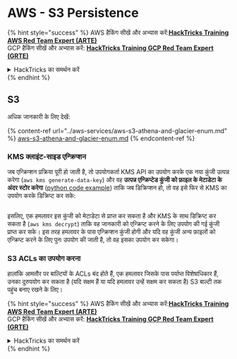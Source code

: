 # AWS - S3 Persistence

{% hint style="success" %}
AWS हैकिंग सीखें और अभ्यास करें:<img src="../../../.gitbook/assets/image (1).png" alt="" data-size="line">[**HackTricks Training AWS Red Team Expert (ARTE)**](https://training.hacktricks.xyz/courses/arte)<img src="../../../.gitbook/assets/image (1).png" alt="" data-size="line">\
GCP हैकिंग सीखें और अभ्यास करें: <img src="../../../.gitbook/assets/image (2).png" alt="" data-size="line">[**HackTricks Training GCP Red Team Expert (GRTE)**<img src="../../../.gitbook/assets/image (2).png" alt="" data-size="line">](https://training.hacktricks.xyz/courses/grte)

<details>

<summary>HackTricks का समर्थन करें</summary>

* [**सदस्यता योजनाएँ**](https://github.com/sponsors/carlospolop) देखें!
* **हमारे** 💬 [**Discord समूह**](https://discord.gg/hRep4RUj7f) या [**telegram समूह**](https://t.me/peass) में शामिल हों या **Twitter** 🐦 पर हमें **फॉलो करें** [**@hacktricks\_live**](https://twitter.com/hacktricks\_live)**.**
* **हैकिंग ट्रिक्स साझा करें और** [**HackTricks**](https://github.com/carlospolop/hacktricks) और [**HackTricks Cloud**](https://github.com/carlospolop/hacktricks-cloud) github repos में PRs सबमिट करें।

</details>
{% endhint %}

## S3

अधिक जानकारी के लिए देखें:

{% content-ref url="../aws-services/aws-s3-athena-and-glacier-enum.md" %}
[aws-s3-athena-and-glacier-enum.md](../aws-services/aws-s3-athena-and-glacier-enum.md)
{% endcontent-ref %}

### KMS क्लाइंट-साइड एन्क्रिप्शन

जब एन्क्रिप्शन प्रक्रिया पूरी हो जाती है, तो उपयोगकर्ता KMS API का उपयोग करके एक नया कुंजी उत्पन्न करेगा (`aws kms generate-data-key`) और वह **उत्पन्न एन्क्रिप्टेड कुंजी को फ़ाइल के मेटाडेटा के अंदर स्टोर करेगा** ([python code example](https://aioboto3.readthedocs.io/en/latest/cse.html#how-it-works-kms-managed-keys)) ताकि जब डिक्रिप्शन हो, तो वह इसे फिर से KMS का उपयोग करके डिक्रिप्ट कर सके:

<figure><img src="../../../.gitbook/assets/image (226).png" alt=""><figcaption></figcaption></figure>

इसलिए, एक हमलावर इस कुंजी को मेटाडेटा से प्राप्त कर सकता है और KMS के साथ डिक्रिप्ट कर सकता है (`aws kms decrypt`) ताकि वह जानकारी को एन्क्रिप्ट करने के लिए उपयोग की गई कुंजी प्राप्त कर सके। इस तरह हमलावर के पास एन्क्रिप्शन कुंजी होगी और यदि वह कुंजी अन्य फ़ाइलों को एन्क्रिप्ट करने के लिए पुनः उपयोग की जाती है, तो वह इसका उपयोग कर सकेगा।

### S3 ACLs का उपयोग करना

हालांकि आमतौर पर बाल्टियों के ACLs बंद होते हैं, एक हमलावर जिसके पास पर्याप्त विशेषाधिकार हैं, उनका दुरुपयोग कर सकता है (यदि सक्षम हैं या यदि हमलावर उन्हें सक्षम कर सकता है) S3 बाल्टी तक पहुंच बनाए रखने के लिए।

{% hint style="success" %}
AWS हैकिंग सीखें और अभ्यास करें:<img src="../../../.gitbook/assets/image (1).png" alt="" data-size="line">[**HackTricks Training AWS Red Team Expert (ARTE)**](https://training.hacktricks.xyz/courses/arte)<img src="../../../.gitbook/assets/image (1).png" alt="" data-size="line">\
GCP हैकिंग सीखें और अभ्यास करें: <img src="../../../.gitbook/assets/image (2).png" alt="" data-size="line">[**HackTricks Training GCP Red Team Expert (GRTE)**<img src="../../../.gitbook/assets/image (2).png" alt="" data-size="line">](https://training.hacktricks.xyz/courses/grte)

<details>

<summary>HackTricks का समर्थन करें</summary>

* [**सदस्यता योजनाएँ**](https://github.com/sponsors/carlospolop) देखें!
* **हमारे** 💬 [**Discord समूह**](https://discord.gg/hRep4RUj7f) या [**telegram समूह**](https://t.me/peass) में शामिल हों या **Twitter** 🐦 पर हमें **फॉलो करें** [**@hacktricks\_live**](https://twitter.com/hacktricks\_live)**.**
* **हैकिंग ट्रिक्स साझा करें और** [**HackTricks**](https://github.com/carlospolop/hacktricks) और [**HackTricks Cloud**](https://github.com/carlospolop/hacktricks-cloud) github repos में PRs सबमिट करें।

</details>
{% endhint %}
